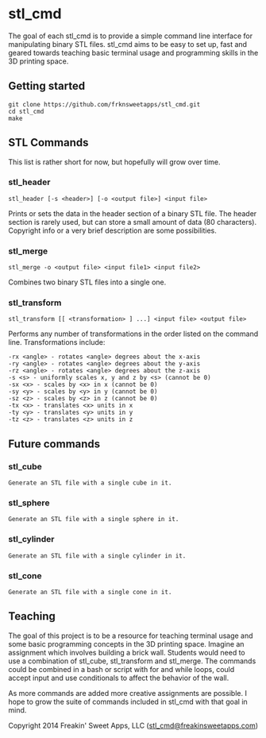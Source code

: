 stl_cmd
=======

The goal of each stl_cmd is to provide a simple command line interface for manipulating binary STL files. stl_cmd aims to be easy to set up, fast and geared towards teaching basic terminal usage and programming skills in the 3D printing space.

Getting started
---------------

    git clone https://github.com/frknsweetapps/stl_cmd.git
    cd stl_cmd
    make

STL Commands
------------

This list is rather short for now, but hopefully will grow over time.

### stl_header

    stl_header [-s <header>] [-o <output file>] <input file>

Prints or sets the data in the header section of a binary STL file. The header section is rarely used, but can store a small amount of data (80 characters). Copyright info or a very brief description are some possibilities.

### stl_merge

    stl_merge -o <output file> <input file1> <input file2>

Combines two binary STL files into a single one.

### stl_transform

    stl_transform [[ <transformation> ] ...] <input file> <output file>

Performs any number of transformations in the order listed on the command line. Transformations include:

    -rx <angle> - rotates <angle> degrees about the x-axis
    -ry <angle> - rotates <angle> degrees about the y-axis
    -rz <angle> - rotates <angle> degrees about the z-axis
    -s <s> - uniformly scales x, y and z by <s> (cannot be 0)
    -sx <x> - scales by <x> in x (cannot be 0)
    -sy <y> - scales by <y> in y (cannot be 0)
    -sz <z> - scales by <z> in z (cannot be 0)
    -tx <x> - translates <x> units in x
    -ty <y> - translates <y> units in y
    -tz <z> - translates <z> units in z

Future commands
---------------

### stl_cube 

    Generate an STL file with a single cube in it.

### stl_sphere 

    Generate an STL file with a single sphere in it.

### stl_cylinder 

    Generate an STL file with a single cylinder in it.

### stl_cone 

    Generate an STL file with a single cone in it.

Teaching
--------

The goal of this project is to be a resource for teaching terminal usage and some basic programming concepts in the 3D printing space. Imagine an assignment which involves building a brick wall. Students would need to use a combination of stl_cube, stl_transform and stl_merge. The commands could be combined in a bash or <insert favorite scripting language> script with for and while loops, could accept input and use conditionals to affect the behavior of the wall. 

As more commands are added more creative assignments are possible. I hope to grow the suite of commands included in stl_cmd with that goal in mind.


Copyright 2014 Freakin' Sweet Apps, LLC (stl_cmd@freakinsweetapps.com)
